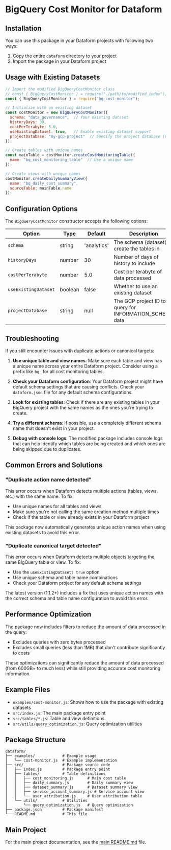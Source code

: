 # BigQuery Cost Monitor for Dataform

## Installation

You can use this package in your Dataform projects with following two ways:

1. Copy the entire `dataform` directory to your project
2. Import the package in your Dataform project

## Usage with Existing Datasets

```javascript
// Import the modified BigQueryCostMonitor class
// const { BigQueryCostMonitor } = require("./path/to/modified_index");
const { BigQueryCostMonitor } = require("bq-cost-monitor");

// Initialize with an existing dataset
const costMonitor = new BigQueryCostMonitor({
  schema: "data_governance",  // Your existing dataset
  historyDays: 30,
  costPerTerabyte: 5.0,
  useExistingDataset: true,   // Enable existing dataset support
  projectDatabase: "my-gcp-project"  // Specify the project database (GCP project ID)
});

// Create tables with unique names
const mainTable = costMonitor.createCostMonitoringTable({
  name: "bq_cost_monitoring_table"  // Use a unique name
});

// Create views with unique names
costMonitor.createDailySummaryView({
  name: "bq_daily_cost_summary",
  sourceTable: mainTable.name
});
```

## Configuration Options

The `BigQueryCostMonitor` constructor accepts the following options:

| Option | Type | Default | Description |
|--------|------|---------|-------------|
| `schema` | string | 'analytics' | The schema (dataset) to create the tables in |
| `historyDays` | number | 30 | Number of days of history to include |
| `costPerTerabyte` | number | 5.0 | Cost per terabyte of data processed |
| `useExistingDataset` | boolean | false | Whether to use an existing dataset |
| `projectDatabase` | string | null | The GCP project ID to query for INFORMATION_SCHEMA data |

## Troubleshooting

If you still encounter issues with duplicate actions or canonical targets:

1. **Use unique table and view names**: Make sure each table and view has a unique name across your entire Dataform project. Consider using a prefix like `bq_` for all cost monitoring tables.

2. **Check your Dataform configuration**: Your Dataform project might have default schema settings that are causing conflicts. Check your `dataform.json` file for any default schema configurations.

3. **Look for existing tables**: Check if there are any existing tables in your BigQuery project with the same names as the ones you're trying to create.

4. **Try a different schema**: If possible, use a completely different schema name that doesn't exist in your project.

5. **Debug with console logs**: The modified package includes console logs that can help identify which tables are being created and which ones are being skipped due to duplicates.

## Common Errors and Solutions

### "Duplicate action name detected"

This error occurs when Dataform detects multiple actions (tables, views, etc.) with the same name. To fix:

- Use unique names for all tables and views
- Make sure you're not calling the same creation method multiple times
- Check if the table or view already exists in your Dataform project

This package now automatically generates unique action names when using existing datasets to avoid this error.

### "Duplicate canonical target detected"

This error occurs when Dataform detects multiple objects targeting the same BigQuery table or view. To fix:

- Use the `useExistingDataset: true` option
- Use unique schema and table name combinations
- Check your Dataform project for any default schema settings

The latest version (1.1.2+) includes a fix that uses unique action names with the correct schema and table name configuration to avoid this error.

## Performance Optimization

The package now includes filters to reduce the amount of data processed in the query:

- Excludes queries with zero bytes processed
- Excludes small queries (less than 1MB) that don't contribute significantly to costs

These optimizations can significantly reduce the amount of data processed (from 600GB+ to much less) while still providing accurate cost monitoring information.

## Example Files

- `examples/cost-monitor.js`: Shows how to use the package with existing datasets
- `src/index.js`: The main package entry point
- `src/tables/*.js`: Table and view definitions
- `src/utils/query_optimization.js`: Query optimization utilities

## Package Structure

```
dataform/
├── examples/            # Example usage
│   └── cost-monitor.js  # Example implementation
├── src/                 # Package source code
│   ├── index.js         # Package entry point
│   ├── tables/          # Table definitions
│   │   ├── cost_monitoring.js      # Main cost table
│   │   ├── daily_summary.js        # Daily summary view
│   │   ├── dataset_summary.js      # Dataset summary view
│   │   ├── service_account_summary.js # Service account view
│   │   └── user_attribution.js     # User attribution table
│   └── utils/           # Utilities
│       └── query_optimization.js   # Query optimization
├── package.json         # Package manifest
└── README.md            # This file
```

## Main Project

For the main project documentation, see the [main README.md](../README.md) file.
